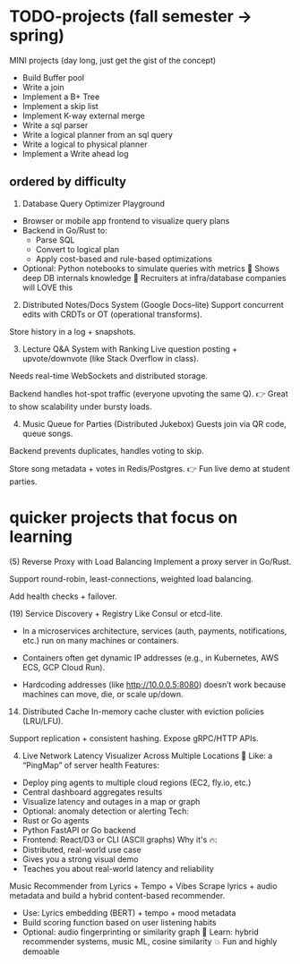 # TODO-projects (fall semester -> spring)

MINI projects (day long, just get the gist of the concept)
* Build Buffer pool 
* Write a join 
* Implement a B+ Tree
* Implement a skip list
* Implement K-way external merge
* Write a sql parser
* Write a logical planner from an sql query
* Write a logical to physical planner
* Implement a Write ahead log
  
## ordered by difficulty
1. Database Query Optimizer Playground
* Browser or mobile app frontend to visualize query plans
* Backend in Go/Rust to:
    * Parse SQL
    * Convert to logical plan
    * Apply cost-based and rule-based optimizations
* Optional: Python notebooks to simulate queries with metrics
🧠 Shows deep DB internals knowledge 📂 Recruiters at infra/database companies will LOVE this

2. Distributed Notes/Docs System (Google Docs–lite)
Support concurrent edits with CRDTs or OT (operational transforms).

Store history in a log + snapshots.


3. Lecture Q&A System with Ranking
Live question posting + upvote/downvote (like Stack Overflow in class).

Needs real-time WebSockets and distributed storage.

Backend handles hot-spot traffic (everyone upvoting the same Q).
👉 Great to show scalability under bursty loads.

4. Music Queue for Parties (Distributed Jukebox)
Guests join via QR code, queue songs.

Backend prevents duplicates, handles voting to skip.

Store song metadata + votes in Redis/Postgres.
👉 Fun live demo at student parties.




# quicker projects that focus on learning

(5) Reverse Proxy with Load Balancing
Implement a proxy server in Go/Rust.

Support round-robin, least-connections, weighted load balancing.

Add health checks + failover.

(19) Service Discovery + Registry Like Consul or etcd-lite.
* In a microservices architecture, services (auth, payments, notifications, etc.) run on many machines or containers.

* Containers often get dynamic IP addresses (e.g., in Kubernetes, AWS ECS, GCP Cloud Run).

* Hardcoding addresses (like http://10.0.0.5:8080) doesn’t work because machines can move, die, or scale up/down.

14. Distributed Cache
In-memory cache cluster with eviction policies (LRU/LFU).

Support replication + consistent hashing.
Expose gRPC/HTTP APIs.


4. Live Network Latency Visualizer Across Multiple Locations
🧩 Like: a “PingMap” of server health
Features:
* Deploy ping agents to multiple cloud regions (EC2, fly.io, etc.)
* Central dashboard aggregates results
* Visualize latency and outages in a map or graph
* Optional: anomaly detection or alerting
Tech:
* Rust or Go agents
* Python FastAPI or Go backend
* Frontend: React/D3 or CLI (ASCII graphs)
Why it's 🔥:
* Distributed, real-world use case
* Gives you a strong visual demo
* Teaches you about real-world latency and reliability




Music Recommender from Lyrics + Tempo + Vibes
Scrape lyrics + audio metadata and build a hybrid content-based recommender.
* Use: Lyrics embedding (BERT) + tempo + mood metadata
* Build scoring function based on user listening habits
* Optional: audio fingerprinting or similarity graph
🧠 Learn: hybrid recommender systems, music ML, cosine similarity 💥 Fun and highly demoable
